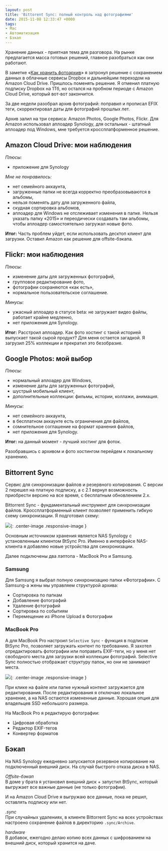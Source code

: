 ```yaml
--- 
layout: post 
title: 'Bittorent Sync: полный контроль над фотографиями' 
date: 2015-11-08 12:33:47 +0000
tags: 
- Mac
- Автоматизация
- Бэкап
---
```


Хранение данных - приятная тема для разговора. На рынке предлагается масса готовых решений, главное разобраться как они работают.

В заметке «[Как хранить фотоархив](http://pavel.miroshnichen.co/2015/08/24/about-backup/)» я затронул решение с сохранением данных в облачные сервисы Dropbox и дальнейшим переходом на Amazon Cloud Drive. Пришлось поменять решение. Я отменил платную подписку Dropbox на 1Тб, но остался на пробном периоде с Amazon Cloud Drive, который вот-вот закончится.

За две недели разобрал архив фотографий: поправил и прописал EFIX теги, скорректировал даты для фотографий прошлых лет.

Архив залил на три сервиса: Amazon Photos, Google Photos, Flickr. Для Amazon использовал аплоадер Synology, для остальных - штатный аплоадер под Windows, мне требуется кроссплатформенное решение.

## Amazon Cloud Drive: мои наблюдения
*Плюсы:*  
- приложение для Synology

*Мне не понравилось:*  
- нет семейного аккаунта,  
- загруженные папки не всегда корректно преобразовываются в альбомы,  
- нельзя поменять дату для загруженного файла,  
- скудная сортировка альбомов,  
- аплоадер для Windows не отслеживает изменения в папке. Нельзя указать папку «2015» и переодически создавать там альбомы, чтобы аплоадер самостоятельно загружал новые фото.  

**Итог:** Часть проблем уйдет, если использовать десктоп клиент для загрузки. Оставил Amazon как решение для offsite-бэкапа.

## Flickr: мои наблюдения
*Плюсы:*  
- изменение даты для загруженных фотографий,  
- групповое редактирование фото,  
- фотографии сохраняются «как есть»,  
- нормальное пользовательское соглашение.  

*Минусы:*  
- ужасный аплоадер в статусе beta: не загружает видео файлы, работает крайне медленно,  
- нет приложения для Synology.

**Итог:** Расстроил аплоадер. Как фото хостинг с такой историей выпускает такой сырой продукт? Для меня остается загадкой. Я загрузил 25% коллекции и прекратил это безобразие.

## Google Photos: мой выбор
*Плюсы:*  
- нормальный аплоадер для Windows,  
- изменение даты для загруженных фотографий,  
- шустрый мобильный клиент,  
- дополнительные коллекции: фильмы, истории, коллажи, анимация.

*Минусы:*  
- нет семейного аккаунта,  
- в бесплатном аккаунте есть ограничения для файлов,  
- сомнительное соглашение на формат хранения файлов,  
- нет приложения для Synology.  

**Итог:** на данный момент - лучший хостинг для фоток.

Разобравшись с архивом и фото хостингом перейдем к локальному хранению. 


## Bittorrent Sync 
Сервис для синхронизации файлов и резервного копирования. С версии 2 перешел на платную подписку, а с 2.1 вернул возможность приобрести версию на все время, с бесплатным обновлением 2.х.

Bittorrent Sync - фундаментальный инструмент для синхронизации файлов. Кроссплатформенный клиент позволяет применить гибкую схему синхронизации. Я подготовил схему:

![](http://pavel.miroshnichen.co/images/2015/11/Photos.png){: .center-image .responsive-image }

Основным источником хранения является NAS Synology с установленным клиентом BtSync Pro. Именно в интерфейсе NAS-клиента я добавляю новые устройства для синхронизации. 

Далее подключены два лэптопа - MacBook Pro и Samsung.

### Samsung
Для Samsung я выбрал полную синхронизацию папки «Фотографии».
С Samsung-а жены мы управляем структурой архива:  

* Сортировка по папкам
* Добавление фотографий
* Удаление фотографий
* Сортировка по событиям
* Перемещение из iPhone Upload в Фотографии


### MacBook Pro
А для MacBook Pro настроил `Selective Sync` - функция в подписке BtSync Pro, позволяет загружать контент по требованию. Я захотел отредактировать фотографии или поправить EXIF-теги, но у меня нет свободного места для загрузки всей коллекции фотографий. Selective Sync полностью отображает структуру папок, но они не занимают места. 

![](http://pavel.miroshnichen.co/images/2015/11/SelectiveSync.gif){: .center-image .responsive-image }

При клике на файле или папке нужный контент загружается для редактирования. После редактирования я отключаю локальное хранение, а на NAS остаются измененные данные. Хорошая опция для владельцев SSD небольшого размера.

На MacBook Pro я редактирую фотографии:

* Цифровая обработка
* Редактор EXIF-тегов
* Конвертер форматов

## Бэкап
На NAS Synology ежедневно запускается резервное копирование на подключенный внешний диск. На случай быстрого отказа диска в NAS.

*Offsite-бэкап*    
В доме у брата я установил внешний диск + запустил BtSync, который выгружает все важные данные (не только фотографии). 

И на Amazon Cloud Drive я выгружаю все данные, пока не решил, оставлять подписку или нет.

*.sync*  
При случайных удалениях, в клиенте Bittorrent Sync на всех устройствах настроено сохранение файлов в директорию `.sync/Archive`.

*hardware*  
В добавок, ежегодно делаю копию всех данных с шифрованием на внешний диск, который хранится на даче.






